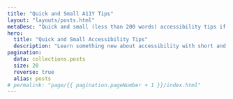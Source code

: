 ```yaml
---
title: "Quick and Small A11Y Tips"
layout: "layouts/posts.html"
metaDesc: "Quick and small (less than 200 words) accessibility tips if you are in a rush or just one to learn something new (and small)."
hero:
  title: "Quick and Small Accessibility Tips"
  description: "Learn something new about accessibility with short and solid articles (less than 159 words)."
pagination:
  data: collections.posts
  size: 20
  reverse: true
  alias: posts
# permalink: "page/{{ pagination.pageNumber + 1 }}/index.html"
---
```

